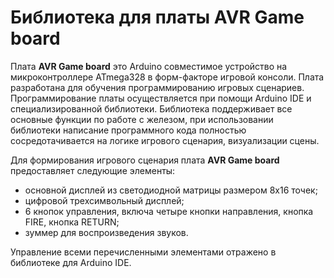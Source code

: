 # Библиотека для платы AVR Game board
Плата **AVR Game board** это Arduino совместимое устройство на микроконтроллере ATmega328 в форм-факторе игровой консоли. Плата разработана для обучения программированию игровых сценариев. Программирование платы осуществляется при помощи Arduino IDE и специализированной библиотеки. Библиотека поддерживает все основные функции по работе с железом, при использовании библиотеки написание программного кода полностью сосредотачивается на логике игрового сценария, визуализации сцены.

Для формирования игрового сценария плата **AVR Game board** предоставляет следующие элементы:
- основной дисплей из светодиодной матрицы размером 8x16 точек;
- цифровой трехсимвольный дисплей;
- 6 кнопок управления, включа четыре кнопки направления, кнопка FIRE, кнопка RETURN;
- зуммер для воспроизведения звуков.

Управление всеми перечисленными элементами отражено в библиотеке для Arduino IDE.
